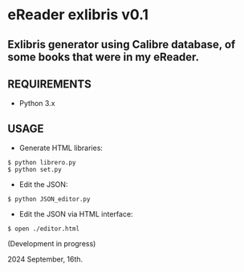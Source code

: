 # eReader exlibris v0.1
## Exlibris generator using Calibre database, of some books that were in my eReader.

## REQUIREMENTS

 - Python 3.x

## USAGE

- Generate HTML libraries:
```
$ python librero.py
$ python set.py

```
- Edit the JSON:
```
$ python JSON_editor.py

```
- Edit the JSON via HTML interface:
```
$ open ./editor.html

```
(Development in progress)


2024 September, 16th.

